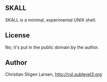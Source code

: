 SKALL
-----
SKALL is a minimal, experimental UNIX shell.

License
-------
No; it's put in the public domain by the author.

Author
------
Christian Stigen Larsen, http://csl.sublevel3.org
